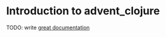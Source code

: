 # Introduction to advent_clojure

TODO: write [great documentation](http://jacobian.org/writing/what-to-write/)
